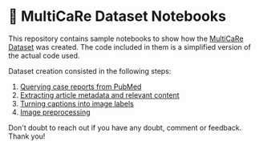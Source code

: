 # 🏥 MultiCaRe Dataset Notebooks

This repository contains sample notebooks to show how the [MultiCaRe Dataset](https://zenodo.org/records/10079370) was created. The code included in them is a simplified version of the actual code used.

Dataset creation consisted in the following steps:
1. [Querying case reports from PubMed](https://github.com/mauro-nievoff/MultiCaRe_Dataset/blob/main/1.%20How%20to%20Query%20Case%20Reports%20from%20PubMed%20using%20BioPython.ipynb)
2. [Extracting article metadata and relevant content](https://github.com/mauro-nievoff/MultiCaRe_Dataset/blob/main/2.%20Data%20Extraction%20from%20PMC's%20Case%20Reports)
3. [Turning captions into image labels](https://github.com/mauro-nievoff/MultiCaRe_Dataset/blob/main/3.%20Turning%20Captions%20into%20Image%20Labels.ipynb)
4. [Image preprocessing](https://github.com/mauro-nievoff/MultiCaRe_Dataset/blob/main/4.%20Image%20Preprocessing.ipynb)

Don't doubt to reach out if you have any doubt, comment or feedback. Thank you!
